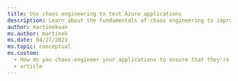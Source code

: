 ```yaml
---
title: Use chaos engineering to test Azure applications
description: Learn about the fundamentals of chaos engineering to improve the reliability of services built on Azure.
author: martinekuan
ms.author: martinek
ms.date: 04/27/2023
ms.topic: conceptual
ms.custom:
  - How do you chaos-engineer your applications to ensure that they're fault tolerant?
  - article
---
```

